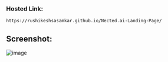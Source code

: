 ### Hosted Link:
    https://rushikeshsasamkar.github.io/Nected.ai-Landing-Page/

## Screenshot:

![image](https://github.com/Rushikeshsasamkar/Nected.ai-Landing-Page/assets/44942941/bf02f309-8775-4f09-b44e-5d467778ca35)
